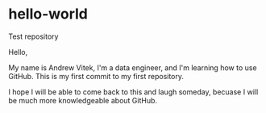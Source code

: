 # hello-world
Test repository

Hello,

My name is Andrew Vitek, I'm a data engineer, and I'm learning how to use GitHub.
This is my first commit to my first repository.

I hope I will be able to come back to this and laugh someday, becuase I will be much more knowledgeable about GitHub.
